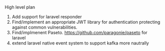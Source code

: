High level plan
1) Add support for laravel responder 
2) Find/implement an appropriate JWT library for authentication protecting against common vulnerabilities.
3) Find/implmenent Paseto. https://github.com/paragonie/paseto for laravel
4) extend laravel native event system to support kafka more nautrally

